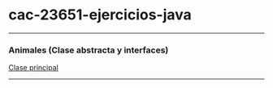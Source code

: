 # cac-23651-ejercicios-java

---

### Animales (Clase abstracta y interfaces)

[Clase principal](https://github.com/victorManuelMarquez/cac-23651-ejercicios-java/blob/main/animales/src/ejecutable/Programa.java)

---
